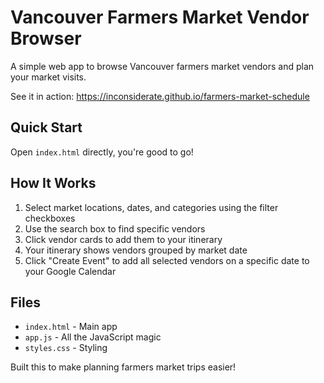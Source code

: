 # Vancouver Farmers Market Vendor Browser

A simple web app to browse Vancouver farmers market vendors and plan your market visits.

See it in action: https://inconsiderate.github.io/farmers-market-schedule
## Quick Start

Open `index.html` directly, you're good to go!

## How It Works

1. Select market locations, dates, and categories using the filter checkboxes
2. Use the search box to find specific vendors
3. Click vendor cards to add them to your itinerary
4. Your itinerary shows vendors grouped by market date
5. Click "Create Event" to add all selected vendors on a specific date to your Google Calendar

## Files

- `index.html` - Main app
- `app.js` - All the JavaScript magic
- `styles.css` - Styling

Built this to make planning farmers market trips easier!
